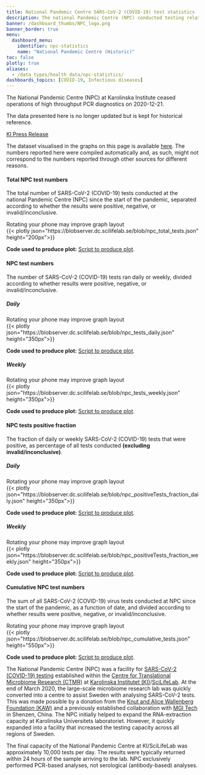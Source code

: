 ```yaml
---
title: National Pandemic Centre SARS-CoV-2 (COVID-19) test statistics
description: The national Pandemic Centre (NPC) conducted testing related to SARS-CoV-2 from the start of the pandemic. They show positive, negative, and inconclusive tests. This dashboard is historic, so no longer updated.
banner: /dashboard_thumbs/NPC_logo.png
banner_border: true
menu:
  dashboard_menu:
    identifier: npc-statistics
    name: "National Pandemic Centre (Historic)"
toc: false
plotly: true
aliases:
  - /data_types/health_data/npc-statistics/
dashboards_topics: [COVID-19, Infectious diseases]
---
```


<div class="alert alert-info small">
  <p><i class="bi bi-exclamation-triangle-fill"></i>The National Pandemic Centre (NPC) at Karolinska Institute ceased operations of high throughput PCR diagnostics on 2020-12-21.</p>
  <p><span class="font-weight-bold">The data presented here is no longer updated</span> but is kept for historical reference.</p>
  <a class="dark-blue" href="https://nyheter.ki.se/covid-19-tester-ki-atergar-till-ordinarie-laboratorieverksamhet-men-har-fortsatt-beredskap">KI Press Release</a>
</div>

The dataset visualised in the graphs on this page is available [here](https://blobserver.dc.scilifelab.se/blob/NPC-statistics-data-set.csv). The numbers reported here were compiled automatically and, as such, might not correspond to the numbers reported through other sources for different reasons.

#### Total NPC test numbers

The total number of SARS-CoV-2 (COVID-19) tests conducted at the national Pandemic Centre (NPC) since the start of the pandemic, separated according to whether the results were positive, negative, or invalid/inconclusive.

<div class="d-md-none alert alert-info">
  Rotating your phone may improve graph layout
</div>

 <div class="plot_wrapper mb-3">
    <div class="table-responsive">{{< plotly json="https://blobserver.dc.scilifelab.se/blob/npc_total_tests.json" height="200px">}}</div>
</div>

**Code used to produce plot:** [Script to produce plot](https://github.com/ScilifelabDataCentre/pathogens-portal-visualisations/blob/main/npctests/npc_total_tests.py).

#### NPC test numbers

The number of SARS-CoV-2 (COVID-19) tests ran daily or weekly, divided according to whether results were positive, negative, or invalid/inconclusive.

##### Daily

<div class="d-md-none alert alert-info">
  Rotating your phone may improve graph layout
</div>

<div class="plot_wrapper mb-3">
  <div class="table-responsive">{{< plotly json="https://blobserver.dc.scilifelab.se/blob/npc_tests_daily.json" height="350px">}}</div>
</div>

**Code used to produce plot:** [Script to produce plot](https://github.com/ScilifelabDataCentre/pathogens-portal-visualisations/blob/main/npctests/npc_tests_daily.py).

##### Weekly

<div class="d-md-none alert alert-info">
  Rotating your phone may improve graph layout
</div>

<div class="plot_wrapper mb-3">
  <div class="table-responsive">{{< plotly json="https://blobserver.dc.scilifelab.se/blob/npc_tests_weekly.json" height="350px">}}</div>
</div>

**Code used to produce plot:** [Script to produce plot](https://github.com/ScilifelabDataCentre/pathogens-portal-visualisations/blob/main/npctests/npc_tests_weekly.py).

#### NPC tests positive fraction

The fraction of daily or weekly SARS-CoV-2 (COVID-19) tests that were positive,
as percentage of all tests conducted **(excluding invalid/inconclusive)**.

##### Daily

<div class="d-md-none alert alert-info">
  Rotating your phone may improve graph layout
</div>

<div class="plot_wrapper mb-3">
  <div class="table-responsive">{{< plotly json="https://blobserver.dc.scilifelab.se/blob/npc_positiveTests_fraction_daily.json" height="350px">}}</div>
</div>

**Code used to produce plot:** [Script to produce plot](https://github.com/ScilifelabDataCentre/pathogens-portal-visualisations/blob/main/npctests/npc_positiveTests_fraction_daily.py).

##### Weekly

<div class="d-md-none alert alert-info">
  Rotating your phone may improve graph layout
</div>

<div class="plot_wrapper mb-3">
  <div class="table-responsive">{{< plotly json="https://blobserver.dc.scilifelab.se/blob/npc_positiveTests_fraction_weekly.json" height="350px">}}</div>
</div>

**Code used to produce plot:** [Script to produce plot](https://github.com/ScilifelabDataCentre/pathogens-portal-visualisations/blob/main/npctests/npc_positiveTests_fraction_weekly.py).

#### Cumulative NPC test numbers

The sum of all SARS-CoV-2 (COVID-19) virus tests conducted at NPC since the
start of the pandemic, as a function of date, and divided according to whether results were positive, negative, or invalid/inconclusive.

<div class="d-md-none alert alert-info">
  Rotating your phone may improve graph layout
</div>

<div class="plot_wrapper mb-3">
  <div class="table-responsive">{{< plotly json="https://blobserver.dc.scilifelab.se/blob/npc_cumulative_tests.json" height="550px">}}</div>
</div>

**Code used to produce plot:** [Script to produce plot](https://github.com/ScilifelabDataCentre/pathogens-portal-visualisations/blob/main/npctests/npc_cumulative_tests.py).

The National Pandemic Centre (NPC) was a facility for [SARS-CoV-2 (COVID-19) testing](https://ki.se/mtc/ctmr-and-covid-19) established within the [Centre for Translational Microbiome Research (CTMR)](https://ki.se/en/research/centre-for-translational-microbiome-research-ctmr) at [Karolinska Institutet (KI)](https://ki.se/en)/[SciLifeLab](https://www.scilifelab.se/). At the end of March 2020, the large-scale microbiome research lab was quickly converted into a centre to assist Sweden with analysing SARS-CoV-2 tests. This was made possible by a donation from the [Knut and Alice Wallenberg Foundation (KAW)](https://kaw.wallenberg.org/en) and a previously established collaboration with [MGI Tech](https://en.mgitech.cn/) in Shenzen, China. The NPC initially helped to expand the RNA-extraction capacity at Karolinska Universitets laboratoriet. However, it quickly expanded into a facility that increased the testing capacity across all regions of Sweden.

The final capacity of the National Pandemic Centre at KI/SciLifeLab was approximately 10,000 tests per day. The results were typically returned within 24 hours of the sample arriving to the lab. NPC exclusively performed PCR-based analyses, not serological (antibody-based) analyses.
